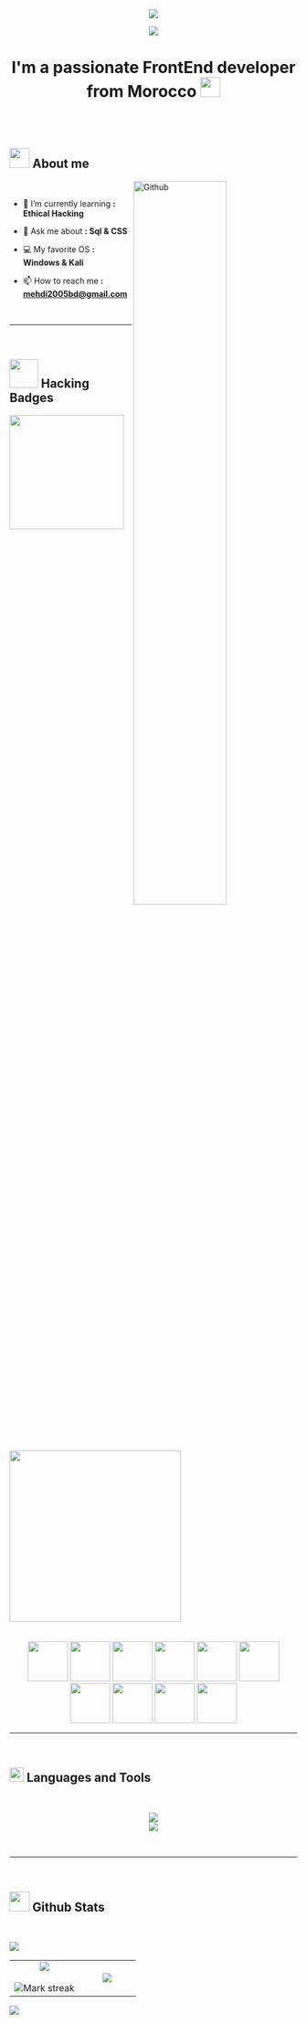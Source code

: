 <p align="center">
  <img src="https://capsule-render.vercel.app/api?type=waving&color=gradient&text=Hello!&height=100&section=header"/>
</p>

<p align="center">
  <a href="https://github.com/DenverCoder1/readme-typing-svg"><img src="https://readme-typing-svg.herokuapp.com?font=Time+New+Roman&color=gradient&size=25&center=true&vCenter=true&width=600&height=100&lines=Hello+World+!+...;Self-taught+Front-End+Developer,;Active+Learner/Researcher,;Love+to+learn+new+stuffs+..&hearts;"></a>
</p>

<h1 align="center">
  I'm a passionate FrontEnd developer from Morocco  <img src="https://github.com/user-attachments/assets/65aa35de-03b4-449b-9e6d-4a6c5dc4d43f" width=35px>
</h1>


<br>
<br>

## <picture><img src = "https://github.com/user-attachments/assets/5e9de0ee-8782-4d1e-bfa0-dd1f20e41a4f" width = 35px></picture> **About me**
<img width="57%" align="right" alt="Github" src="https://raw.githubusercontent.com/onimur/.github/master/.resources/git-header.svg" />
<br>
  


- 🌱 I’m currently learning  **: Ethical Hacking**

- 💬 Ask me about   **: Sql & CSS**
  
- 💻 My favorite OS  **: Windows & Kali**

- 📫 How to reach me   **:  mehdi2005bd@gmail.com**

  <br>



----
<br>
<h2><img src="https://github.com/user-attachments/assets/f757c510-60f3-42ed-8766-cc8fa297ac3e" width ="50"> Hacking Badges</h2>
 <div>
   <a href="https://tryhackme.com/p/mohammedmehdi.bo">
  <img src="https://github.com/user-attachments/assets/15f531d4-f162-4da9-9e9b-f4e0593e86b0" width="200px">
</a>

<a href="https://tryhackme.com/p/mohammedmehdi.bo">
  <img src="https://github.com/user-attachments/assets/0bb7a6d8-176d-483d-b221-9d5542b3788e" width="300px">
</a>
 </div> <br>
  <br>
 <div align="center">
  <img src="https://github.com/user-attachments/assets/784a7947-21bb-4ce9-b940-26186645df2f" width=70px>
  <img src="https://github.com/user-attachments/assets/b9ae0a3e-a6a8-43e3-805c-0bf37fbe6088" width=70px>
  <img src="https://github.com/user-attachments/assets/c3110d5c-6e49-4f14-a3b1-4a6885c6798a" width=70px>
  <img src="https://github.com/user-attachments/assets/4be48bad-08cf-4da3-be6d-22eec0acb5a5" width=70px>
  <img src="https://github.com/user-attachments/assets/6140ea1e-abd0-46a4-b81b-f44a79abee83" width=70px>
  <img src="https://github.com/user-attachments/assets/759c9dfc-f0a1-4e56-964a-ebae04f60311" width=70px>
  <img src="https://github.com/user-attachments/assets/17285c54-dc7a-40a7-943c-c233fa0d8492" width=70px>
  <img src="https://github.com/user-attachments/assets/d3c3c2fb-da2a-44cd-a7df-9beb2554b6df" width=70px>
  <img src="https://github.com/user-attachments/assets/241efb7b-6bca-4d2d-b6da-97cef58f060a" width=70px>
  <img src="https://github.com/user-attachments/assets/60cf9f5c-7dce-486b-9d73-f6cff6f441b5" width=70px>
  </div>
  
---
<br>


## <img src="https://media2.giphy.com/media/QssGEmpkyEOhBCb7e1/giphy.gif?cid=ecf05e47a0n3gi1bfqntqmob8g9aid1oyj2wr3ds3mg700bl&rid=giphy.gif" width ="25"><b> Languages and Tools</b>

<br>
      
<p align="center">
  <a href="https://go-skill-icons.vercel.app/">
   <img  src="https://go-skill-icons.vercel.app/api/icons?i=figma,vscode,datagrip,idea,clion,pycharm,docker,git,github,mysql,sqlserver,oracle,kali,redhat" /><br>
    <img src="https://go-skill-icons.vercel.app/api/icons?i=html,css,bootstrap,tailwind,scss,javascript,nodejs,react,typescript,php,laravel,c,cpp,java,python" />
     
  </a>
</p>    
<br>




-----

<br>


## <img src="https://media.giphy.com/media/iY8CRBdQXODJSCERIr/giphy.gif" width="35"><b> Github Stats </b>
<br>

<img src="https://user-images.githubusercontent.com/73097560/115834477-dbab4500-a447-11eb-908a-139a6edaec5c.gif"><br>
<table align="center">
<tr border="none">
<td width="55%" align="center">
  
  <img  align="center" src="https://github-readme-stats.vercel.app/api?username=mohammedmehdio&theme=gotham&show_icons=true&count_private=true" />
  <br></br>
  <img title="🔥 Get streak stats for your profile at git.io/streak-stats" alt="Mark streak" src="https://github-readme-streak-stats.herokuapp.com/?user=mohammedmehdio&theme=gotham&hide_border=false" /> 
</td>

<td width="50%" align="center">
<img  align="center" src="https://github-readme-stats.anuraghazra1.vercel.app/api/top-langs/?username=mohammedmehdio&theme=gotham&hide_border=false&no-bg=true&no-frame=true&langs_count=10"/>
  
  
  </td>
</tr>
</table>
<img src="https://user-images.githubusercontent.com/73097560/115834477-dbab4500-a447-11eb-908a-139a6edaec5c.gif"><br>

